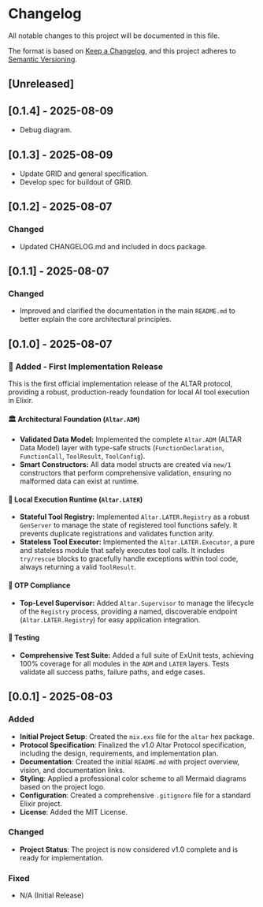 # Changelog

All notable changes to this project will be documented in this file.

The format is based on [Keep a Changelog](https://keepachangelog.com/en/1.0.0/),
and this project adheres to [Semantic Versioning](https://semver.org/spec/v2.0.0.html).

## [Unreleased]

## [0.1.4] - 2025-08-09
- Debug diagram.

## [0.1.3] - 2025-08-09
- Update GRID and general specification.
- Develop spec for buildout of GRID.

## [0.1.2] - 2025-08-07

### Changed
- Updated CHANGELOG.md and included in docs package.

## [0.1.1] - 2025-08-07

### Changed
- Improved and clarified the documentation in the main `README.md` to better explain the core architectural principles.

## [0.1.0] - 2025-08-07

### 🎉 Added - First Implementation Release

This is the first official implementation release of the ALTAR protocol, providing a robust, production-ready foundation for local AI tool execution in Elixir.

#### 🏛️ Architectural Foundation (`Altar.ADM`)
- **Validated Data Model:** Implemented the complete `Altar.ADM` (ALTAR Data Model) layer with type-safe structs (`FunctionDeclaration`, `FunctionCall`, `ToolResult`, `ToolConfig`).
- **Smart Constructors:** All data model structs are created via `new/1` constructors that perform comprehensive validation, ensuring no malformed data can exist at runtime.

#### 🚀 Local Execution Runtime (`Altar.LATER`)
- **Stateful Tool Registry:** Implemented `Altar.LATER.Registry` as a robust `GenServer` to manage the state of registered tool functions safely. It prevents duplicate registrations and validates function arity.
- **Stateless Tool Executor:** Implemented the `Altar.LATER.Executor`, a pure and stateless module that safely executes tool calls. It includes `try/rescue` blocks to gracefully handle exceptions within tool code, always returning a valid `ToolResult`.

#### 🧬 OTP Compliance
- **Top-Level Supervisor:** Added `Altar.Supervisor` to manage the lifecycle of the `Registry` process, providing a named, discoverable endpoint (`Altar.LATER.Registry`) for easy application integration.

#### 🧪 Testing
- **Comprehensive Test Suite:** Added a full suite of ExUnit tests, achieving 100% coverage for all modules in the `ADM` and `LATER` layers. Tests validate all success paths, failure paths, and edge cases.

## [0.0.1] - 2025-08-03

### Added

- **Initial Project Setup**: Created the `mix.exs` file for the `altar` hex package.
- **Protocol Specification**: Finalized the v1.0 Altar Protocol specification, including the design, requirements, and implementation plan.
- **Documentation**: Created the initial `README.md` with project overview, vision, and documentation links.
- **Styling**: Applied a professional color scheme to all Mermaid diagrams based on the project logo.
- **Configuration**: Created a comprehensive `.gitignore` file for a standard Elixir project.
- **License**: Added the MIT License.

### Changed

- **Project Status**: The project is now considered v1.0 complete and is ready for implementation.

### Fixed

- N/A (Initial Release)
